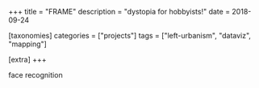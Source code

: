 +++
title = "FRAME"
description = "dystopia for hobbyists!"
date = 2018-09-24

[taxonomies]
categories = ["projects"]
tags = ["left-urbanism", "dataviz", "mapping"]

[extra]
+++

face recognition
